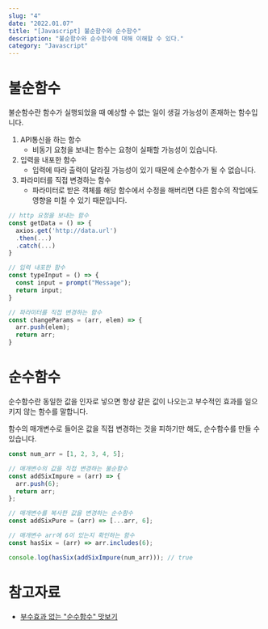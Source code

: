 ```yaml
---
slug: "4"
date: "2022.01.07"
title: "[Javascript] 불순함수와 순수함수"
description: "불순함수와 순수함수에 대해 이해할 수 있다."
category: "Javascript"
---
```


# 불순함수

불순함수란 함수가 실행되었을 때 예상할 수 없는 일이 생길 가능성이 존재하는 함수입니다.

1. API통신을 하는 함수
   - 비동기 요청을 보내는 함수는 요청이 실패할 가능성이 있습니다.
2. 입력을 내포한 함수
   - 입력에 따라 출력이 달라질 가능성이 있기 때문에 순수함수가 될 수 없습니다.
3. 파라미터를 직접 변경하는 함수
   - 파라미터로 받은 객체를 해당 함수에서 수정을 해버리면 다른 함수의 작업에도 영향을 미칠 수 있기 때문입니다.

```javascript
// http 요청을 보내는 함수
const getData = () => {
  axios.get('http://data.url')
  .then(...)
  .catch(...)
}

// 입력 내포한 함수
const typeInput = () => {
  const input = prompt("Message");
  return input;
}

// 파라미터를 직접 변경하는 함수
const changeParams = (arr, elem) => {
  arr.push(elem);
  return arr;
}
```

# 순수함수

순수함수란 동일한 값을 인자로 넣으면 항상 같은 값이 나오는고 부수적인 효과를 일으키지 않는 함수를 말합니다.

함수의 매개변수로 들어온 값을 직접 변경하는 것을 피하기만 해도, 순수함수를 만들 수 있습니다.

```javascript
const num_arr = [1, 2, 3, 4, 5];

// 매개변수의 값을 직접 변경하는 불순함수
const addSixImpure = (arr) => {
  arr.push(6);
  return arr;
};

// 매개변수를 복사한 값을 변경하는 순수함수
const addSixPure = (arr) => [...arr, 6];

// 매개변수 arr에 6이 있는지 확인하는 함수
const hasSix = (arr) => arr.includes(6);

console.log(hasSix(addSixImpure(num_arr))); // true
```

# 참고자료

- [부수효과 없는 "순수함수" 맛보기](https://maxkim-j.github.io/posts/js-pure-function)
